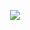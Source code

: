 <p align="center">
  <img src="https://meawsource.carrd.co/assets/images/image07.png?v=36ba2fbc">
</p>
